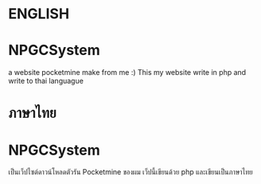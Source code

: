 # ENGLISH
# NPGCSystem
a website pocketmine make from me :)
This my website write in php and write to thai languague

# ภาษาไทย
# NPGCSystem
เป็นเว็ปไซต์ดาวน์โหลดตัวรัน Pocketmine ของผม
เว็ปนี้เขียนด้วย php และเขียนเป็นภาษาไทย
